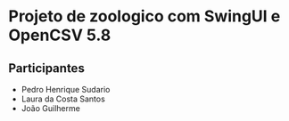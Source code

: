 # Projeto de zoologico com SwingUI e OpenCSV 5.8


## Participantes
- Pedro Henrique Sudario
- Laura da Costa Santos
- João Guilherme
